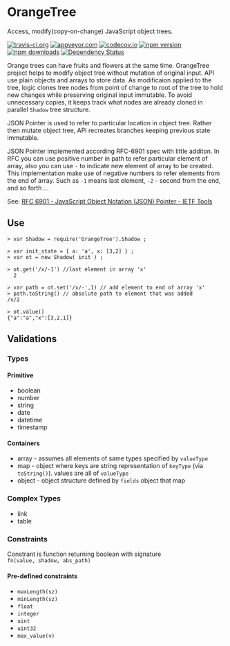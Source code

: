 # OrangeTree
Access, modify(copy-on-change) JavaScript object trees.

[![travis-ci.org](https://travis-ci.org/walnutgeek/OrangeTree.svg?branch=master)](https://travis-ci.org/walnutgeek/OrangeTree)
[![appveyor.com](https://ci.appveyor.com/api/projects/status/github/walnutgeek/orangetree?svg=true)](https://ci.appveyor.com/project/walnutgeek/orangetree)
[![codecov.io](https://codecov.io/github/walnutgeek/OrangeTree/coverage.svg?branch=master)](https://codecov.io/github/walnutgeek/OrangeTree?branch=master)
[![npm version](https://badge.fury.io/js/OrangeTree.svg)](https://www.npmjs.com/package/OrangeTree)
[![npm downloads](https://img.shields.io/npm/dm/OrangeTree.svg)](https://npmjs.org/package/OrangeTree)
[![Dependency Status](https://gemnasium.com/walnutgeek/OrangeTree.svg)](https://gemnasium.com/walnutgeek/OrangeTree)

Orange trees can have fruits and flowers at the same time. 
OrangeTree project helps to modify object tree without mutation 
of original input. API use plain objects and arrays to store data. 
As modificaion applied to the tree, logic clones tree nodes from 
point of change to root of the tree to hold new changes while preserving
original input immutable. To avoid unnecessary copies, it keeps track 
what nodes are already cloned in parallel `Shadow` tree structure.

JSON Pointer is used to refer to particular location
in object tree. Rather then mutate object tree, API
recreates branches keeping previous state immutable.

JSON Pointer implemented according RFC-6901 spec with little additon.
In RFC you can use positive number in path to refer particular element
of array, also you can use `-` to indicate new element of array to be
created. This implementation make use of negative numbers to refer
elements from the end of array. Such as `-1` means last element, `-2` -
second from the end, and so forth ...


See:
[RFC 6901 - JavaScript Object Notation (JSON) Pointer - IETF Tools](https://tools.ietf.org/html/rfc6901)

## Use

```
> var Shadow = require('OrangeTree').Shadow ;

> var init_state = { a: 'a', x: [3,2] } ;
> var ot = new Shadow( init ) ;

> ot.get('/x/-1') //last element in array 'x'
  2

> var path = ot.set('/x/-',1) // add element to end of array 'x'
> path.toString() // absolute path to element that was added
/x/2

> ot.value()
{"a":"a","x":[3,2,1]}

```
## Validations


### Types

#### Primitive 
  * boolean
  * number
  * string
  * date
  * datetime
  * timestamp
  
#### Containers
  * array - assumes all elements of same types specified by `valueType`
  * map - object where keys are string representation of `keyType` (via
    `toString()`). values are all of `valueType`
  * object - object structure defined by `fields` object that map 
    
### Complex Types
  * link
  * table
  
### Constraints

Constrant is function returning boolean with signature  
`fn(value, shadow, abs_path)`

#### Pre-defined constraints
   * `maxLength(sz)`
   * `minLength(sz)`
   * `float`
   * `integer`
   * `uint`
   * `uint32`
   * `max_value(v)`
   


